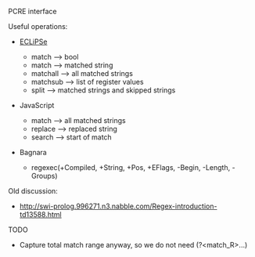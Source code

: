 PCRE interface

Useful operations:

  - [ECLiPSe](http://eclipseclp.org/doc/bips/lib/regex/index.html)
    - match    --> bool
    - match    --> matched string
    - matchall --> all matched strings
    - matchsub --> list of register values
    - split    --> matched strings and skipped strings

  - JavaScript
    - match    --> all matched strings
    - replace  --> replaced string
    - search   --> start of match

  - Bagnara
    - regexec(+Compiled, +String, +Pos, +EFlags, -Begin, -Length, -Groups)

Old discussion:

  - http://swi-prolog.996271.n3.nabble.com/Regex-introduction-td13588.html

TODO

  - Capture total match range anyway, so we do not need (?<match_R>...)
